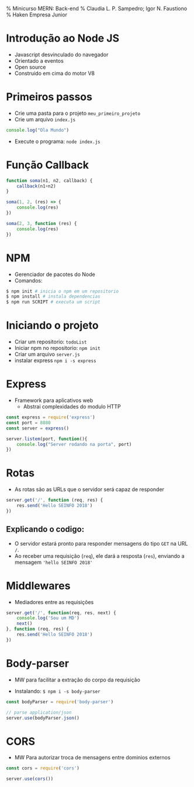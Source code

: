 % Minicurso MERN: Back-end
% Claudia L. P. Sampedro; Igor N. Faustiono
% Haken Empresa Junior

# Introdução ao Node JS

- Javascript desvinculado do navegador
- Orientado a eventos
- Open source
- Construido em cima do motor V8

# Primeiros passos

- Crie uma pasta para o projeto `meu_primeiro_projeto`
- Crie um arquivo `index.js`

``` js
console.log("Ola Mundo")
```

- Execute o programa: `node index.js`

# Função Callback

``` js
function soma(n1, n2, callback) {
    callback(n1+n2)
}

soma(1, 2, (res) => {
    console.log(res)
})

soma(2, 3, function (res) {
    console.log(res)
})
```


# NPM

- Gerenciador de pacotes do Node
- Comandos:

``` bash
$ npm init # inicia o npm em um repositorio
$ npm install # instala dependencias
$ npm run SCRIPT # executa um script
```

# Iniciando o projeto

- Criar um repositorio: `todoList`
- Iniciar npm no repositorio: `npm init`
- Criar um arquivo `server.js`
- instalar express `npm i -s express`

# Express

- Framework para aplicativos web
    - Abstrai complexidades do modulo HTTP

```js
const express = require('express')
const port = 8080
const server = express()

server.listem(port, function(){
    console.log("Server rodando na porta", port)
})
```

# Rotas

- As rotas são as URLs que o servidor será capaz de responder

``` js
server.get('/', function (req, res) {
    res.send('Hello SEINFO 2018')
})
```


## Explicando o codigo:
- O servidor estará pronto para responder mensagens do tipo `GET` na URL `/`.
- Ao receber uma requisição (`req`), ele dará a resposta (`res`), enviando a mensagem `'hello SEINFO 2018'`

# Middlewares

- Mediadores entre as requisições

``` js
server.get('/', function(req, res, next) {
    console.log('Sou um MD')
    next()
}, function (req, res) {
    res.send('Hello SEINFO 2018')
})
```

# Body-parser

- MW para facilitar a extração do corpo da requisição

- Instalando: `$ npm i -s body-parser`

``` js
const bodyParser = require('body-parser')

// parse application/json
server.use(bodyParser.json()
```

# CORS

- MW Para autorizar troca de mensagens entre dominios externos

```js
const cors = require('cors')

server.use(cors())
```